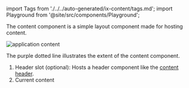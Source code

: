import Tags from './../../auto-generated/ix-content/tags.md';
import Playground from '@site/src/components/Playground';

The content component is a simple layout component made for hosting content.

![application content](https://www.figma.com/file/wEptRgAezDU1z80Cn3eZ0o/iX-Pattern-Illustrations?type=design&node-id=1759-25130&mode=design&t=UPXhDWuRHtygtfFI-11)

The purple dotted line illustrates the extent of the content component.

1. Header slot (optional): Hosts a header component like the [content header](../content-header.md).
2. Current content




